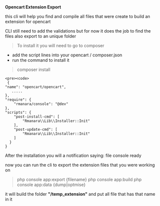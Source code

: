 **Opencart Extension Export**

this cli will help you find and compile all files that were create to build an extension for opencart

CLI still need to add the validations but for now it does the job to find the files also export to an unique folder

> To install it you will need to go to composer

 - add the script lines into your opencart / composer.json  
 - run the command to install it

> composer install
    
    <pre><code>
     {
    "name": "opencart/opencart",
	   .....
    },
    "require": {
        "rmanara/console": "@dev"
    },
    "scripts": {
        "post-install-cmd": [
            "Rmanara\\Lib\\Installer::Init"
        ],
        "post-update-cmd": [
            "Rmanara\\Lib\\Installer::Init"
        ]
	  }
	}
</code> </pre> 

After the installation you will a notification saying:
file console ready 

now you can run the cli to export the extension files that you were working on

> php console app:export {filename}
> php console app:build 
> php console app:data {dump|optmise}

it will build the folder **"/temp_extension"** and put all file that has that name in it